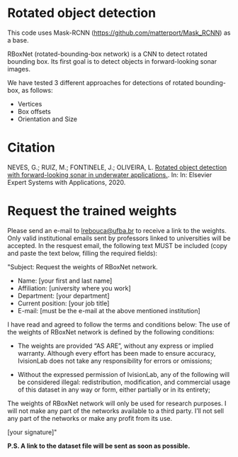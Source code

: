 # Rotated object detection

This code uses Mask-RCNN (https://github.com/matterport/Mask_RCNN) as a base.

RBoxNet (rotated-bounding-box network) is a CNN to detect rotated bounding box. Its 
first goal is to detect objects in forward-looking sonar images. 

We have tested 3 different approaches for detections of rotated bounding-box, as follows:

* Vertices
* Box offsets
* Orientation and Size


# Citation

NEVES, G.; RUIZ, M.; FONTINELE, J.; OLIVEIRA, L. [Rotated object detection with forward-looking sonar in underwater applications.](https://www.sciencedirect.com/science/article/abs/pii/S0957417419305809). In: In: Elsevier Expert Systems with Applications, 2020.


# Request the trained weights

Please send an e-mail to lrebouca@ufba.br to receive a link to the weights. Only valid institutional emails sent by professors linked to universities will be accepted. In the resquest email, the following text MUST be included (copy and paste the text below, filling the required fields):

"Subject: Request the weights of RBoxNet network.

* Name: [your first and last name]
* Affiliation: [university where you work]
* Department: [your department]
* Current position: [your job title]
* E-mail: [must be the e-mail at the above mentioned institution]

I have read and agreed to follow the terms and conditions below:
The use of the weights of RBoxNet network is defined by the following conditions:

- The weights are provided “AS ARE”, without any express or implied warranty. Although every effort has been made to ensure accuracy, IvisionLab does not take any responsibility for errors or omissions;

- Without the expressed permission of IvisionLab, any of the following will be considered illegal: redistribution, modification, and commercial usage of this dataset in any way or form, either partially or in its entirety;

The weights of RBoxNet network will only be used for research purposes. I will not make any part of the networks available to a third party. I’ll not sell any part of the networks or make any profit from its use.

[your signature]"
  
  
**P.S. A link to the dataset file will be sent as soon as possible.**
